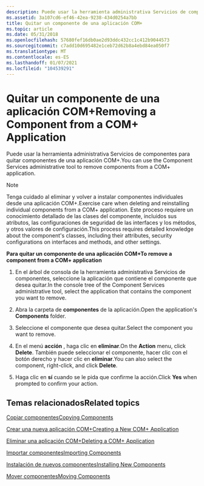 ```yaml
---
description: Puede usar la herramienta administrativa Servicios de componentes para quitar componentes de una aplicación COM+.
ms.assetid: 3a107cd6-ef46-42ea-9238-434d0254a7bb
title: Quitar un componente de una aplicación COM+
ms.topic: article
ms.date: 05/31/2018
ms.openlocfilehash: 57680fef16db0ae2d93ddc432cc1c412b9044573
ms.sourcegitcommit: c7add10d695482e1ceb72d62b8a4ebd84ea050f7
ms.translationtype: MT
ms.contentlocale: es-ES
ms.lasthandoff: 01/07/2021
ms.locfileid: "104539291"
---
```

# <a name="removing-a-component-from-a-com-application"></a><span data-ttu-id="a1510-103">Quitar un componente de una aplicación COM+</span><span class="sxs-lookup"><span data-stu-id="a1510-103">Removing a Component from a COM+ Application</span></span>

<span data-ttu-id="a1510-104">Puede usar la herramienta administrativa Servicios de componentes para quitar componentes de una aplicación COM+.</span><span class="sxs-lookup"><span data-stu-id="a1510-104">You can use the Component Services administrative tool to remove components from a COM+ application.</span></span>

> [!Note]  
> <span data-ttu-id="a1510-105">Tenga cuidado al eliminar y volver a instalar componentes individuales desde una aplicación COM+.</span><span class="sxs-lookup"><span data-stu-id="a1510-105">Exercise care when deleting and reinstalling individual components from a COM+ application.</span></span> <span data-ttu-id="a1510-106">Este proceso requiere un conocimiento detallado de las clases del componente, incluidos sus atributos, las configuraciones de seguridad de las interfaces y los métodos, y otros valores de configuración.</span><span class="sxs-lookup"><span data-stu-id="a1510-106">This process requires detailed knowledge about the component's classes, including their attributes, security configurations on interfaces and methods, and other settings.</span></span>

 

<span data-ttu-id="a1510-107">**Para quitar un componente de una aplicación COM+**</span><span class="sxs-lookup"><span data-stu-id="a1510-107">**To remove a component from a COM+ application**</span></span>

1.  <span data-ttu-id="a1510-108">En el árbol de consola de la herramienta administrativa Servicios de componentes, seleccione la aplicación que contiene el componente que desea quitar.</span><span class="sxs-lookup"><span data-stu-id="a1510-108">In the console tree of the Component Services administrative tool, select the application that contains the component you want to remove.</span></span>

2.  <span data-ttu-id="a1510-109">Abra la carpeta de **componentes** de la aplicación.</span><span class="sxs-lookup"><span data-stu-id="a1510-109">Open the application's **Components** folder.</span></span>

3.  <span data-ttu-id="a1510-110">Seleccione el componente que desea quitar.</span><span class="sxs-lookup"><span data-stu-id="a1510-110">Select the component you want to remove.</span></span>

4.  <span data-ttu-id="a1510-111">En el menú **acción** , haga clic en **eliminar**.</span><span class="sxs-lookup"><span data-stu-id="a1510-111">On the **Action** menu, click **Delete**.</span></span> <span data-ttu-id="a1510-112">También puede seleccionar el componente, hacer clic con el botón derecho y hacer clic en **eliminar**.</span><span class="sxs-lookup"><span data-stu-id="a1510-112">You can also select the component, right-click, and click **Delete**.</span></span>

5.  <span data-ttu-id="a1510-113">Haga clic en **sí** cuando se le pida que confirme la acción.</span><span class="sxs-lookup"><span data-stu-id="a1510-113">Click **Yes** when prompted to confirm your action.</span></span>

## <a name="related-topics"></a><span data-ttu-id="a1510-114">Temas relacionados</span><span class="sxs-lookup"><span data-stu-id="a1510-114">Related topics</span></span>

<dl> <dt>

[<span data-ttu-id="a1510-115">Copiar componentes</span><span class="sxs-lookup"><span data-stu-id="a1510-115">Copying Components</span></span>](copying-components.md)
</dt> <dt>

[<span data-ttu-id="a1510-116">Crear una nueva aplicación COM+</span><span class="sxs-lookup"><span data-stu-id="a1510-116">Creating a New COM+ Application</span></span>](creating-a-new-com--application.md)
</dt> <dt>

[<span data-ttu-id="a1510-117">Eliminar una aplicación COM+</span><span class="sxs-lookup"><span data-stu-id="a1510-117">Deleting a COM+ Application</span></span>](deleting-a-com--application.md)
</dt> <dt>

[<span data-ttu-id="a1510-118">Importar componentes</span><span class="sxs-lookup"><span data-stu-id="a1510-118">Importing Components</span></span>](importing-components.md)
</dt> <dt>

[<span data-ttu-id="a1510-119">Instalación de nuevos componentes</span><span class="sxs-lookup"><span data-stu-id="a1510-119">Installing New Components</span></span>](installing-new-components.md)
</dt> <dt>

[<span data-ttu-id="a1510-120">Mover componentes</span><span class="sxs-lookup"><span data-stu-id="a1510-120">Moving Components</span></span>](moving-components.md)
</dt> </dl>

 

 



